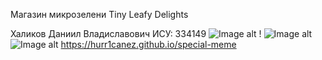 Магазин микрозелени Tiny Leafy Delights

Халиков Даниил Владиславович ИСУ: 334149
![Image alt](https://github.com/hurr1caneZ/special-meme/blob/main/1.jpg)
!
![Image alt](https://github.com/hurr1caneZ/special-meme/blob/main/2.jpg)
![Image alt](https://github.com/hurr1caneZ/special-meme/blob/main/3.jpg)
<https://hurr1canez.github.io/special-meme>
